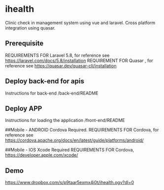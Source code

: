# ihealth

Clinic check in management system using vue and laravel. Cross platform integration using quasar.

## Prerequisite

REQUIREMENTS FOR Laravel 5.8, for reference see https://laravel.com/docs/5.8/installation
REQUIREMENT FOR Quasar , for reference see https://quasar.dev/quasar-cli/installation

## Deploy back-end for apis

Instructions for back-end /back-end/README

## Deploy APP

Instructions for loading the application /front-end/README

##Mobile - ANDROID
Cordova Required.
REQUIREMENTS FOR Cordova, for reference see https://cordova.apache.org/docs/en/latest/guide/platforms/android/

##Mobile - IOS
Xcode Required
REQUIREMENTS FOR Cordova, https://developer.apple.com/xcode/

## Demo

https://www.dropbox.com/s/p9taar5exmx4i0t/ihealth.ogv?dl=0
